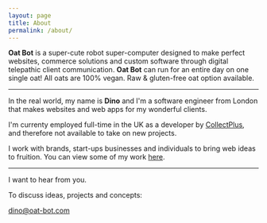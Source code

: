 ```yaml
---
layout: page
title: About
permalink: /about/
---
```


**Oat Bot** is a super-cute robot super-computer designed to make perfect websites, commerce solutions and custom software through digital telepathic client communication. **Oat Bot** can run for an entire day on one single oat! All oats are 100% vegan. Raw & gluten-free oat option available.

***

In the real world, my name is **Dino** and I'm a software engineer from London that makes websites and web apps for my wonderful clients.

I'm currenty employed full-time in the UK as a developer by [CollectPlus](https://www.collectplus.co.uk), and therefore not available to take on new projects.

I work with brands, start-ups businesses and individuals to bring web ideas to fruition. You can view some of my work [here](/projects).

***

I want to hear from you.

To discuss ideas, projects and concepts:

[dino@oat-bot.com](mailto:dino@oat-bot.com)
